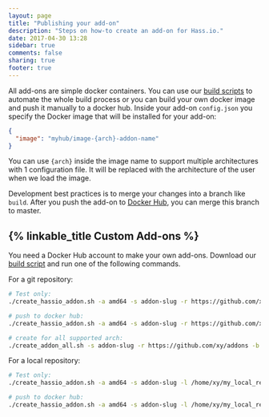 ```yaml
---
layout: page
title: "Publishing your add-on"
description: "Steps on how-to create an add-on for Hass.io."
date: 2017-04-30 13:28
sidebar: true
comments: false
sharing: true
footer: true
---
```


All add-ons are simple docker containers. You can use our [build scripts][builder] to automate the whole build process or you can build your own docker image and push it manually to a docker hub. Inside your add-on `config.json` you specify the Docker image that will be installed for your add-on:

```json
{
  "image": "myhub/image-{arch}-addon-name"
}
```

You can use `{arch}` inside the image name to support multiple architectures with 1 configuration file. It will be replaced with the architecture of the user when we load the image.

Development best practices is to merge your changes into a branch like `build`. After you push the add-on to [Docker Hub](https://hub.docker.com/), you can merge this branch to master.

## {% linkable_title Custom Add-ons %}

You need a Docker Hub account to make your own add-ons. Download our [build script][builder] and run one of the following commands.

For a git repository:

```bash
# Test only:
./create_hassio_addon.sh -a amd64 -s addon-slug -r https://github.com/xy/addons -b branchname

# push to docker hub:
./create_hassio_addon.sh -a amd64 -s addon-slug -r https://github.com/xy/addons -b branchname -p

# create for all supported arch:
./create_addon_all.sh -s addon-slug -r https://github.com/xy/addons -b branchname -p
```

For a local repository:

```bash
# Test only:
./create_hassio_addon.sh -a amd64 -s addon-slug -l /home/xy/my_local_repo

# push to docker hub:
./create_hassio_addon.sh -a amd64 -s addon-slug -l /home/xy/my_local_repo -p
```

[builder]: https://github.com/home-assistant/hassio-build/tree/master/build-scripts/addons
